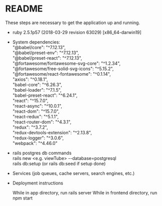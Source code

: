 

# README

These steps are necessary to get the
application up and running.

* ruby 2.5.1p57 (2018-03-29 revision 63029) [x86_64-darwin19]

* System dependencies:<br />
    "@babel/core": "^7.12.13",<br />
    "@babel/preset-env": "^7.12.13",<br />
    "@babel/preset-react": "^7.12.13",<br />
    "@fortawesome/fontawesome-svg-core": "^1.2.34",<br />
    "@fortawesome/free-solid-svg-icons": "^5.15.2",<br />
    "@fortawesome/react-fontawesome": "^0.1.14",<br />
    "axios": "^0.18.1",<br />
    "babel-core": "^6.26.3",<br />
    "babel-loader": "^7.1.5",<br />
    "babel-preset-react": "^6.24.1",<br />
    "react": "^15.7.0",<br />
    "react-async": "^10.0.1",<br />
    "react-dom": "^15.7.0",<br />
    "react-redux": "^5.1.1",<br />
    "react-router-dom": "^4.3.1",<br />
    "redux": "^3.7.2",<br />
    "redux-devtools-extension": "^2.13.8",<br />
    "redux-logger": "^3.0.6",<br />
    "webpack": "^4.46.0"<br />

* rails postgres db commands<br />
  rails new <e.g. viewTube> --database=postgresql<br />
  rails db:setup (or rails db:seed if setup done)

* Services (job queues, cache servers, search engines, etc.)

* Deployment instructions

  While in app directory, run rails server
  While in frontend directory, run npm start
 
  


